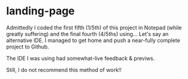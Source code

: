 # landing-page
Admittedly I coded the first fifth (1/5th) of this project in Notepad (while greatly suffering) and the final fourth (4/5ths) using... Let's say an alternative IDE. I managed to get home and push a near-fully complete project to Github. 

The IDE I was using had somewhat-live feedback & previws. 

Still, I do not recommend this method of work!! 